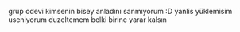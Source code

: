 <p>grup odevi kimsenin bisey anladını sanmıyorum :D yanlis yüklemisim useniyorum duzeltemem 
belki birine yarar kalsın </p>
